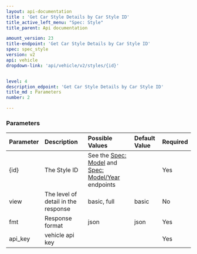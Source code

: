 ```yaml
---
layout: api-documentation
title : 'Get Car Style Details by Car Style ID'
title_active_left_menu: "Spec: Style"
title_parent: Api documentation

amount_version: 23
title-endpoint: 'Get Car Style Details by Car Style ID'
spec: spec_style
version: v2
api: vehicle
dropdown-link: 'api/vehicle/v2/styles/{id}'


level: 4
description_edpoint: 'Get Car Style Details by Car Style ID'
title_md : Parameters
number: 2

---
```


### Parameters

| Parameter  | Description                           | Possible Values                                                                                                                                   | Default Value | Required |
|:-----------|:--------------------------------------|:--------------------------------------------------------------------------------------------------------------------------------------------------|:------------- |:-------- |
| {id}		 | The Style ID | See the [Spec: Model](/api-documentation/vehicle/spec_model/v3/) and [Spec: Model/Year](/api-documentation/vehicle/spec_model_year/v3/) endpoints | | Yes |
| view       | The level of detail in the response  | basic, full		                                                                                                                                     | basic         | No       |
| fmt        | Response format                       | json                                                                                                                                              | json          | Yes      |
| api_key    | vehicle api key                       |                                                                                                                                                   |               | Yes      |
